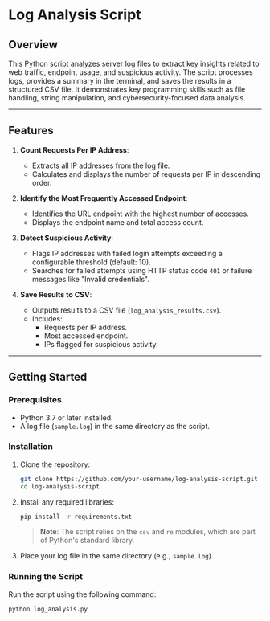 # Log Analysis Script

## **Overview**
This Python script analyzes server log files to extract key insights related to web traffic, endpoint usage, and suspicious activity. The script processes logs, provides a summary in the terminal, and saves the results in a structured CSV file. It demonstrates key programming skills such as file handling, string manipulation, and cybersecurity-focused data analysis.

---

## **Features**
1. **Count Requests Per IP Address**:
   - Extracts all IP addresses from the log file.
   - Calculates and displays the number of requests per IP in descending order.

2. **Identify the Most Frequently Accessed Endpoint**:
   - Identifies the URL endpoint with the highest number of accesses.
   - Displays the endpoint name and total access count.

3. **Detect Suspicious Activity**:
   - Flags IP addresses with failed login attempts exceeding a configurable threshold (default: 10).
   - Searches for failed attempts using HTTP status code `401` or failure messages like "Invalid credentials".

4. **Save Results to CSV**:
   - Outputs results to a CSV file (`log_analysis_results.csv`).
   - Includes:
     - Requests per IP address.
     - Most accessed endpoint.
     - IPs flagged for suspicious activity.

---

## **Getting Started**

### **Prerequisites**
- Python 3.7 or later installed.
- A log file (`sample.log`) in the same directory as the script.

### **Installation**
1. Clone the repository:
    ```bash
    git clone https://github.com/your-username/log-analysis-script.git
    cd log-analysis-script
    ```
2. Install any required libraries:
    ```bash
    pip install -r requirements.txt
    ```
   > **Note**: The script relies on the `csv` and `re` modules, which are part of Python's standard library.

3. Place your log file in the same directory (e.g., `sample.log`).

### **Running the Script**
Run the script using the following command:
```bash
python log_analysis.py
